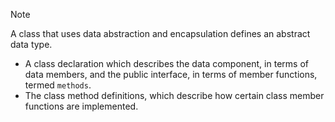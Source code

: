 
> [!NOTE]
> A class that uses data abstraction and encapsulation defines an abstract data type.

- A class declaration which describes the data component, in terms of data members, and the public interface, in terms of member functions, termed `methods`.
- The class method definitions, which describe how certain class member functions are implemented.